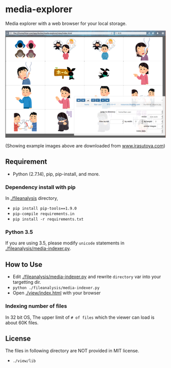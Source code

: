 # media-explorer
Media explorer with a web browser for your local storage.

![doc/demo](./doc/demo.png)

(Showing example images above are downloaded from www.irasutoya.com)

## Requirement
- Python (2.7.14), pip, pip-install, and more.

### Dependency install with pip
In [./fileanalysis](./fileanalysis) directory,

- `pip install pip-tools==1.9.0`
- `pip-compile requirements.in`
- `pip install -r requirements.txt`

### Python 3.5
If you are using 3.5, please modify `unicode` statements in [./fileanalysis/media-indexer.py](./fileanalysis/media-indexer.py).

## How to Use
- Edit [./fileanalysis/media-indexer.py](./fileanalysis/media-indexer.py) and rewrite `directory` var into your targetting dir.
- `python ./fileanalysis/media-indexer.py`
- Open [./view/index.html](./view/index.html) with your browser

### Indexing number of files
In 32 bit OS, The upper limit of `# of files` which the viewer can load is about 60K files.

## License
The files in following directory are NOT provided in MIT license.

- `./view/lib`
